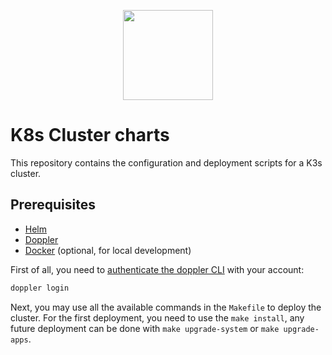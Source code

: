 <p align="center">
  <img src="https://github.com/user-attachments/assets/c54f466b-104e-4fda-9c29-b0de0b7805fc" width="144px" height="144px"/>
</p>

# K8s Cluster charts

This repository contains the configuration and deployment scripts for a K3s cluster.

## Prerequisites

- [Helm](https://helm.sh/)
- [Doppler](https://www.doppler.com/)
- [Docker](https://www.docker.com/) (optional, for local development)

First of all, you need to [authenticate the doppler CLI](https://docs.doppler.com/docs/cli#authentication) with
your account:

```sh
doppler login
````

Next, you may use all the available commands in the `Makefile` to deploy the cluster. For the first deployment, you
need to use the `make install`, any future deployment can be done with `make upgrade-system` or `make upgrade-apps`.
